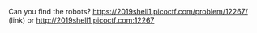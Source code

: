 Can you find the robots? https://2019shell1.picoctf.com/problem/12267/ (link) or http://2019shell1.picoctf.com:12267


